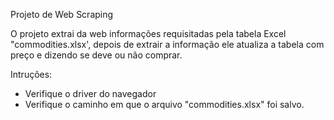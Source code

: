 Projeto de Web Scraping

O projeto extrai da web informações requisitadas pela tabela Excel "commodities.xlsx', depois de extrair a informação ele atualiza a tabela com preço e dizendo se deve ou não comprar.

Intruções:

- Verifique o driver do navegador
- Verifique o caminho em que o arquivo "commodities.xlsx" foi salvo.
